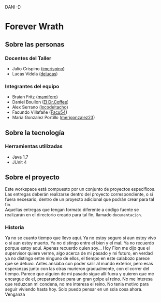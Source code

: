 DANI :D
# Forever Wrath

## Sobre las personas

### Docentes del Taller

* Julio Crispino ([jmcrispino](https://github.com/jmcrispino))
* Lucas Videla ([delucas](https://github.com/delucas))

### Integrantes del equipo

* Braian Fritz ([mamifero](http://github.com/mamifero))
* Daniel Boullon ([El Dr.Coffee](http://github.com/DrCoffee84))
* Alex Serrano  ([locodeltacho](http://github.com/locodeltacho))
* Facundo Villafañe ([Facu54](http://github.com/Facu54))
* Maria Gonzalez Portillo ([merigonzalez23](http://github.com/merigonzalez23))

## Sobre la tecnología

### Herramientas utilizadas

* Java 1.7
* JUnit 4

## Sobre el proyecto

Este workspace está compuesto por un conjunto de proyectos específicos. Las entregas deberán realizarse dentro del proyecto correspondiente, o si fuera necesario, dentro de un proyecto adicional que podrán crear para tal fin.  
Aquellas entregas que tengan formato diferente a código fuente se realizarán en el directorio creado para tal fin, llamado `documentacion`.

### Historia

Ya no se cuanto tiempo que llevo aqui. Ya no estoy seguro si aun estoy vivo o si aun estoy muerto. Ya no distingo entre el bien y el mal. Ya no recuerdo porque estoy aqui. 
Apenas recuerdo quien soy...
Hoy Fion me dijo que el supervisor quiere verme, algo acerca de mi pasado y mi futuro, en verdad ya no distingo entre ninguno de ellos, el tiempo en este calabozo parece que se detuvo. Antes ansiaba con poder salir al mundo exterior, pero esas esperanzas junto con las otras murieron gradualmente, con el correr del tiempo.
Parece que alguien de mi pasado sigue alli fuera y quieren que me encargue de el, preparandose para un gran golpe al reino. No me interesa que reduzcan mi condena, no me interesa el reino. No tenia motivo para seguir viviendo hasta hoy. Solo puedo pensar en un sola cosa ahora.
Venganza
